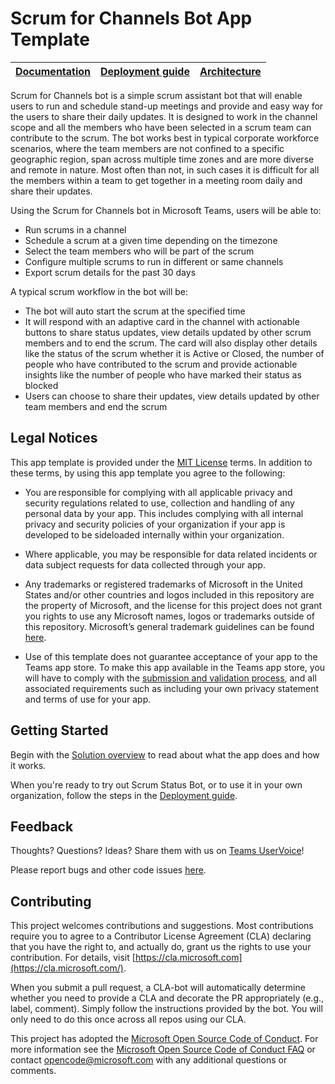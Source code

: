 ﻿# Scrum for Channels Bot App Template
| [Documentation](/wiki/documentation.md) | [Deployment guide](/wiki/DeployementGuide.md) | [Architecture](/wiki/SolutionOverview.md) |
| ---- | ---- | ---- |

Scrum for Channels bot is a simple scrum assistant bot that will enable users to run and schedule stand-up meetings and provide and easy way for the users to share their daily updates. It is designed to work in the channel scope and all the members who have been selected in a scrum team can contribute to the scrum.
The bot works best in typical corporate workforce scenarios, where the team members are not confined to a specific geographic region, span across multiple time zones and are more diverse and remote in nature. Most often than not, in such cases it is difficult for all the members within a team to get together in a meeting room daily and share their updates.

Using the Scrum for Channels bot in Microsoft Teams, users will be able to:
 -  Run scrums in a channel
 -  Schedule a scrum at a given time depending on the timezone 
 -  Select the team members who will be part of the scrum 
 -  Configure multiple scrums to run in different or same channels
 -  Export scrum details for the past 30 days

A typical scrum workflow in the bot will be:
 - The bot will auto start the scrum at the specified time
 - It will respond with an adaptive card in the channel with actionable buttons to share status updates, view details updated by other scrum members and to end the scrum. The card will also display other details like the status of the scrum whether it is Active or Closed, the number of people who have contributed to the scrum and provide actionable insights like the number of people who have marked their status as blocked 
 - Users can choose to share their updates,  view details updated by other team members and end the scrum


## **Legal Notices**

This app template is provided under the [MIT License](https://github.com/OfficeDev/microsoft-teams-apps-<<ToDo>>/blob/master/LICENSE) terms. In addition to these terms, by using this app template you agree to the following:

-	You are responsible for complying with all applicable privacy and security regulations related to use, collection and handling of any personal data by your app.  This includes complying with all internal privacy and security policies of your organization if your app is developed to be sideloaded internally within your organization.

-	Where applicable, you may be responsible for data related incidents or data subject requests for data collected through your app.

-	Any trademarks or registered trademarks of Microsoft in the United States and/or other countries and logos included in this repository are the property of Microsoft, and the license for this project does not grant you rights to use any Microsoft names, logos or trademarks outside of this repository.  Microsoft’s general trademark guidelines can be found [here](https://www.microsoft.com/en-us/legal/intellectualproperty/trademarks/usage/general.aspx).

-	Use of this template does not guarantee acceptance of your app to the Teams app store.  To make this app available in the Teams app store, you will have to comply with the [submission and validation process](https://docs.microsoft.com/en-us/microsoftteams/platform/concepts/deploy-and-publish/appsource/publish), and all associated requirements such as including your own privacy statement and terms of use for your app.

## **Getting** **Started**

Begin with the [Solution overview](/wiki/SolutionOverview.md) to read about what the app does and how it works.

When you're ready to try out Scrum Status Bot, or to use it in your own organization, follow the steps in the [Deployment guide](/wiki/DeployementGuide.md).

## **Feedback**

Thoughts? Questions? Ideas? Share them with us on [Teams UserVoice](https://microsoftteams.uservoice.com/forums/555103-public)!

Please report bugs and other code issues [here](/issues/new).

## **Contributing**

This project welcomes contributions and suggestions. Most contributions require you to agree to a Contributor License Agreement (CLA) declaring that you have the right to, and actually do, grant us the rights to use your contribution. For details, visit [https://cla.microsoft.com](https://cla.microsoft.com/).

When you submit a pull request, a CLA-bot will automatically determine whether you need to provide a CLA and decorate the PR appropriately (e.g., label, comment). Simply follow the instructions provided by the bot. You will only need to do this once across all repos using our CLA.

This project has adopted the [Microsoft Open Source Code of Conduct](https://opensource.microsoft.com/codeofconduct/). For more information see the [Microsoft Open Source Code of Conduct FAQ](https://opensource.microsoft.com/codeofconduct/faq/) or contact [opencode@microsoft.com](mailto:opencode@microsoft.com) with any additional questions or comments.